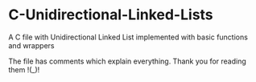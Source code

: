 # C-Unidirectional-Linked-Lists
A C file with Unidirectional Linked List implemented with basic functions and wrappers

The file has comments which explain everything. Thank you for reading them !(<o>_<o>)!
